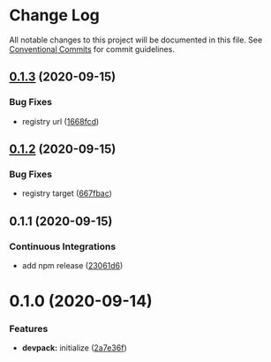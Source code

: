 # Change Log

All notable changes to this project will be documented in this file.
See [Conventional Commits](https://conventionalcommits.org) for commit guidelines.

<a name="0.1.3"></a>
## [0.1.3](https://github.com/Himenon/devpack/compare/@himenon/devpack@0.1.2...@himenon/devpack@0.1.3) (2020-09-15)


### Bug Fixes

* registry url ([1668fcd](https://github.com/Himenon/devpack/commit/1668fcd))





<a name="0.1.2"></a>
## [0.1.2](https://github.com/Himenon/devpack/compare/@himenon/devpack@0.1.1...@himenon/devpack@0.1.2) (2020-09-15)


### Bug Fixes

* registry target ([667fbac](https://github.com/Himenon/devpack/commit/667fbac))





<a name="0.1.1"></a>
## 0.1.1 (2020-09-15)


### Continuous Integrations

* add npm release ([23061d6](https://github.com/Himenon/devpack/commit/23061d6))



<a name="0.1.0"></a>
# 0.1.0 (2020-09-14)


### Features

* **devpack:** initialize ([2a7e36f](https://github.com/Himenon/devpack/commit/2a7e36f))
